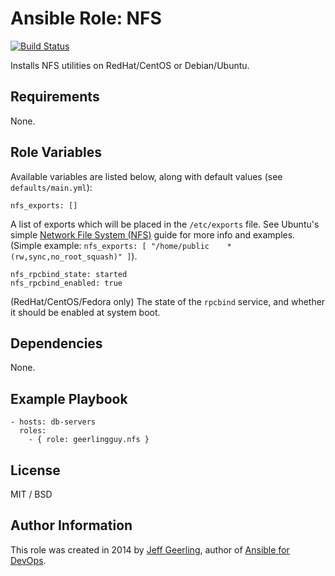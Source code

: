 # Ansible Role: NFS

[![Build Status](https://travis-ci.org/geerlingguy/ansible-role-nfs.svg?branch=master)](https://travis-ci.org/geerlingguy/ansible-role-nfs)

Installs NFS utilities on RedHat/CentOS or Debian/Ubuntu.

## Requirements

None.

## Role Variables

Available variables are listed below, along with default values (see `defaults/main.yml`):

    nfs_exports: []

A list of exports which will be placed in the `/etc/exports` file. See Ubuntu's simple [Network File System (NFS)](https://help.ubuntu.com/14.04/serverguide/network-file-system.html) guide for more info and examples. (Simple example: `nfs_exports: [ "/home/public    *(rw,sync,no_root_squash)" ]`).

    nfs_rpcbind_state: started
    nfs_rpcbind_enabled: true

(RedHat/CentOS/Fedora only) The state of the `rpcbind` service, and whether it should be enabled at system boot.

## Dependencies

None.

## Example Playbook

    - hosts: db-servers
      roles:
        - { role: geerlingguy.nfs }

## License

MIT / BSD

## Author Information

This role was created in 2014 by [Jeff Geerling](https://www.jeffgeerling.com/), author of [Ansible for DevOps](https://www.ansiblefordevops.com/).
